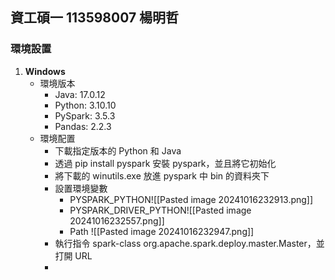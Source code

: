 ## 資工碩一 113598007 楊明哲

### 環境設置
1. **Windows**
	+ 環境版本
		+ Java: 17.0.12
		+ Python: 3.10.10
		+ PySpark: 3.5.3
		+ Pandas: 2.2.3
	+ 環境配置
		+ 下載指定版本的 Python 和 Java
		+ 透過 pip install pyspark 安裝 pyspark，並且將它初始化
		+ 將下載的 winutils.exe 放進 pyspark 中 bin 的資料夾下
		+ 設置環境變數
			+ PYSPARK_PYTHON![[Pasted image 20241016232913.png]]
			+ PYSPARK_DRIVER_PYTHON![[Pasted image 20241016232557.png]]
			+ Path ![[Pasted image 20241016232947.png]]
		+ 執行指令 spark-class org.apache.spark.deploy.master.Master，並打開 URL
		+ 
